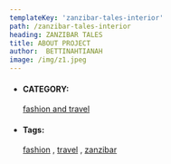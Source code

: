 ```yaml
---
templateKey: 'zanzibar-tales-interior'
path: /zanzibar-tales-interior
heading: ZANZIBAR TALES
title: ABOUT PROJECT
author:  BETTINAHTIANAH
image: /img/z1.jpeg
---
```


<div class="album-description margin-top-20">
    <div class="al-desc-inner">
    </div>
    <div class="portfolio-atr margin-top-30">
        <ul class="list-unstyled">
            <li>
                <h4 class="head">CATEGORY:</h4>
                <span class="info">
                    <a href="#">fashion and travel</a>
                </span>
            </li>
            <li>
                <h4 class="head">Tags:</h4>
                <span class="info">
                    <a href="#">fashion</a>
                </span>
                ,
                <span class="info">
                    <a href="#">travel</a>
                </span>
                ,
                <span class="info">
                    <a href="#">zanzibar</a>
                </span>
            </li>
        </ul>
    </div>
</div>